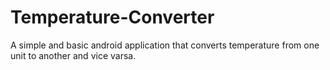 # Temperature-Converter
A simple and basic android application that converts temperature from one unit to another and vice varsa.
